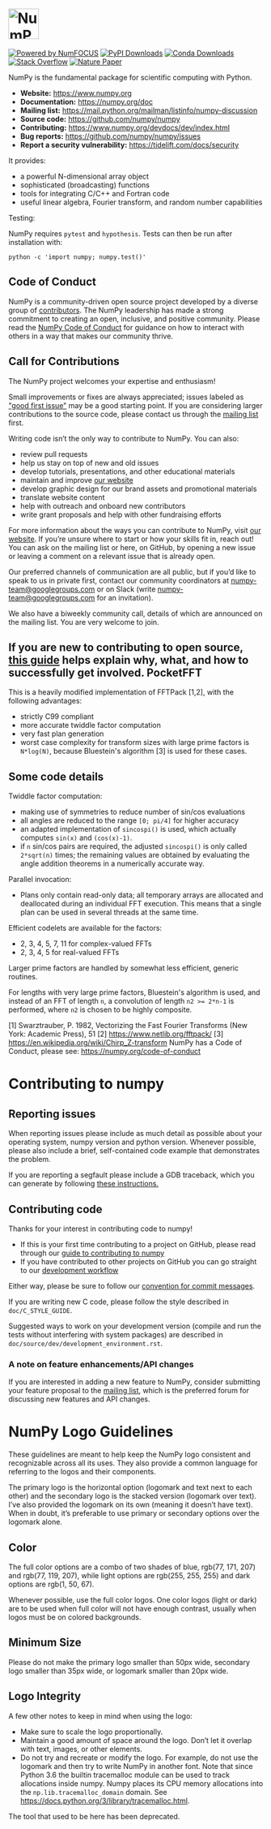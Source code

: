 # <a href="https://numpy.org/"><img alt="NumPy" src="/branding/logo/primary/numpylogo.svg" height="60"></a>

<!--[![Azure Pipelines](https://dev.azure.com/numpy/numpy/_apis/build/status/numpy.numpy?branchName=main)](-->
<!--https://dev.azure.com/numpy/numpy/_build/latest?definitionId=1?branchName=main)-->
<!--[![Actions build_test](https://github.com/numpy/numpy/actions/workflows/build_test.yml/badge.svg)](-->
<!--https://github.com/numpy/numpy/actions/workflows/build_test.yml)-->
<!--[![TravisCI](https://app.travis-ci.com/numpy/numpy.svg?branch=main)](-->
<!--https://app.travis-ci.com/numpy/numpy)-->
<!--[![CircleCI](https://img.shields.io/circleci/project/github/numpy/numpy/main.svg?label=CircleCI)](-->
<!--https://circleci.com/gh/numpy/numpy)-->
<!--[![Codecov](https://codecov.io/gh/numpy/numpy/branch/main/graph/badge.svg)](-->
<!--https://codecov.io/gh/numpy/numpy)-->

[![Powered by NumFOCUS](https://img.shields.io/badge/powered%20by-NumFOCUS-orange.svg?style=flat&colorA=E1523D&colorB=007D8A)](
https://numfocus.org)
[![PyPI Downloads](https://img.shields.io/pypi/dm/numpy.svg?label=PyPI%20downloads)](
https://pypi.org/project/numpy/)
[![Conda Downloads](https://img.shields.io/conda/dn/conda-forge/numpy.svg?label=Conda%20downloads)](
https://anaconda.org/conda-forge/numpy)
[![Stack Overflow](https://img.shields.io/badge/stackoverflow-Ask%20questions-blue.svg)](
https://stackoverflow.com/questions/tagged/numpy)
[![Nature Paper](https://img.shields.io/badge/DOI-10.1038%2Fs41592--019--0686--2-blue)](
https://doi.org/10.1038/s41586-020-2649-2)

NumPy is the fundamental package for scientific computing with Python.

- **Website:** https://www.numpy.org
- **Documentation:** https://numpy.org/doc
- **Mailing list:** https://mail.python.org/mailman/listinfo/numpy-discussion
- **Source code:** https://github.com/numpy/numpy
- **Contributing:** https://www.numpy.org/devdocs/dev/index.html
- **Bug reports:** https://github.com/numpy/numpy/issues
- **Report a security vulnerability:** https://tidelift.com/docs/security

It provides:

- a powerful N-dimensional array object
- sophisticated (broadcasting) functions
- tools for integrating C/C++ and Fortran code
- useful linear algebra, Fourier transform, and random number capabilities

Testing:

NumPy requires `pytest` and `hypothesis`.  Tests can then be run after installation with:

    python -c 'import numpy; numpy.test()'

Code of Conduct
----------------------

NumPy is a community-driven open source project developed by a diverse group of
[contributors](https://numpy.org/teams/). The NumPy leadership has made a strong
commitment to creating an open, inclusive, and positive community. Please read the
[NumPy Code of Conduct](https://numpy.org/code-of-conduct/) for guidance on how to interact
with others in a way that makes our community thrive.

Call for Contributions
----------------------

The NumPy project welcomes your expertise and enthusiasm!

Small improvements or fixes are always appreciated; issues labeled as ["good
first issue"](https://github.com/numpy/numpy/labels/good%20first%20issue)
may be a good starting point. If you are considering larger contributions
to the source code, please contact us through the [mailing
list](https://mail.python.org/mailman/listinfo/numpy-discussion) first.

Writing code isn’t the only way to contribute to NumPy. You can also:
- review pull requests
- help us stay on top of new and old issues
- develop tutorials, presentations, and other educational materials
- maintain and improve [our website](https://github.com/numpy/numpy.org)
- develop graphic design for our brand assets and promotional materials
- translate website content
- help with outreach and onboard new contributors
- write grant proposals and help with other fundraising efforts

For more information about the ways you can contribute to NumPy, visit [our website](https://numpy.org/contribute/). 
If you’re unsure where to start or how your skills fit in, reach out! You can
ask on the mailing list or here, on GitHub, by opening a new issue or leaving a
comment on a relevant issue that is already open.

Our preferred channels of communication are all public, but if you’d like to
speak to us in private first, contact our community coordinators at
numpy-team@googlegroups.com or on Slack (write numpy-team@googlegroups.com for
an invitation).

We also have a biweekly community call, details of which are announced on the
mailing list. You are very welcome to join.

If you are new to contributing to open source, [this
guide](https://opensource.guide/how-to-contribute/) helps explain why, what,
and how to successfully get involved.
PocketFFT
---------

This is a heavily modified implementation of FFTPack [1,2], with the following
advantages:

- strictly C99 compliant
- more accurate twiddle factor computation
- very fast plan generation
- worst case complexity for transform sizes with large prime factors is
  `N*log(N)`, because Bluestein's algorithm [3] is used for these cases.


Some code details
-----------------

Twiddle factor computation:

- making use of symmetries to reduce number of sin/cos evaluations
- all angles are reduced to the range `[0; pi/4]` for higher accuracy
- an adapted implementation of `sincospi()` is used, which actually computes
  `sin(x)` and `(cos(x)-1)`.
- if `n` sin/cos pairs are required, the adjusted `sincospi()` is only called
  `2*sqrt(n)` times; the remaining values are obtained by evaluating the
  angle addition theorems in a numerically accurate way.

Parallel invocation:

- Plans only contain read-only data; all temporary arrays are allocated and
  deallocated during an individual FFT execution. This means that a single plan
  can be used in several threads at the same time.

Efficient codelets are available for the factors:

- 2, 3, 4, 5, 7, 11 for complex-valued FFTs
- 2, 3, 4, 5 for real-valued FFTs

Larger prime factors are handled by somewhat less efficient, generic routines.

For lengths with very large prime factors, Bluestein's algorithm is used, and
instead of an FFT of length `n`, a convolution of length `n2 >= 2*n-1`
is performed, where `n2` is chosen to be highly composite.


[1] Swarztrauber, P. 1982, Vectorizing the Fast Fourier Transforms
    (New York: Academic Press), 51
[2] https://www.netlib.org/fftpack/
[3] https://en.wikipedia.org/wiki/Chirp_Z-transform
NumPy has a Code of Conduct, please see: https://numpy.org/code-of-conduct
# Contributing to numpy

## Reporting issues

When reporting issues please include as much detail as possible about your
operating system, numpy version and python version. Whenever possible, please
also include a brief, self-contained code example that demonstrates the problem.

If you are reporting a segfault please include a GDB traceback, which you can
generate by following
[these instructions.](https://github.com/numpy/numpy/blob/main/doc/source/dev/development_environment.rst#debugging)

## Contributing code

Thanks for your interest in contributing code to numpy!

+ If this is your first time contributing to a project on GitHub, please read
through our
[guide to contributing to numpy](https://numpy.org/devdocs/dev/index.html)
+ If you have contributed to other projects on GitHub you can go straight to our
[development workflow](https://numpy.org/devdocs/dev/development_workflow.html)

Either way, please be sure to follow our
[convention for commit messages](https://numpy.org/devdocs/dev/development_workflow.html#writing-the-commit-message).

If you are writing new C code, please follow the style described in
``doc/C_STYLE_GUIDE``.

Suggested ways to work on your development version (compile and run
the tests without interfering with system packages) are described in
``doc/source/dev/development_environment.rst``.

### A note on feature enhancements/API changes

If you are interested in adding a new feature to NumPy, consider
submitting your feature proposal to the [mailing list][mail], 
which is the preferred forum for discussing new features and
API changes.

[mail]: https://mail.python.org/mailman/listinfo/numpy-discussion
<!--         ----------------------------------------------------------------
                MAKE SURE YOUR PR GETS THE ATTENTION IT DESERVES!
                ----------------------------------------------------------------

*  FORMAT IT RIGHT:
      http://www.numpy.org/devdocs/dev/development_workflow.html#writing-the-commit-message

*  IF IT'S A NEW FEATURE OR API CHANGE, TEST THE WATERS:
      http://www.numpy.org/devdocs/dev/development_workflow.html#get-the-mailing-list-s-opinion

*  HIT ALL THE GUIDELINES:
      https://numpy.org/devdocs/dev/index.html#guidelines

*  WHAT TO DO IF WE HAVEN'T GOTTEN BACK TO YOU:
      http://www.numpy.org/devdocs/dev/development_workflow.html#getting-your-pr-reviewed
-->
# NumPy Logo Guidelines
These guidelines are meant to help keep the NumPy logo consistent and recognizable across all its uses. They also provide a common language for referring to the logos and their components.

The primary logo is the horizontal option (logomark and text next to each other) and the secondary logo is the stacked version (logomark over text). I’ve also provided the logomark on its own (meaning it doesn’t have text). When in doubt, it’s preferable to use primary or secondary options over the logomark alone.

## Color
The full color options are a combo of two shades of blue, rgb(77, 171, 207) and rgb(77, 119, 207), while light options are rgb(255, 255, 255) and dark options are rgb(1, 50, 67).

Whenever possible, use the full color logos. One color logos (light or dark) are to be used when full color will not have enough contrast, usually when logos must be on colored backgrounds.

## Minimum Size
Please do not make the primary logo smaller than 50px wide, secondary logo smaller than 35px wide, or logomark smaller than 20px wide.

## Logo Integrity
A few other notes to keep in mind when using the logo:
- Make sure to scale the logo proportionally.
- Maintain a good amount of space around the logo. Don’t let it overlap with text, images, or other elements.
- Do not try and recreate or modify the logo. For example, do not use the logomark and then try to write NumPy in another font.
Note that since Python 3.6 the builtin tracemalloc module can be used to
track allocations inside numpy.
Numpy places its CPU memory allocations into the `np.lib.tracemalloc_domain`
domain.
See https://docs.python.org/3/library/tracemalloc.html.

The tool that used to be here has been deprecated.
